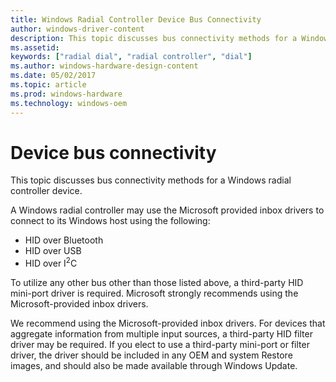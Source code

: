 ```yaml
---
title: Windows Radial Controller Device Bus Connectivity
author: windows-driver-content
description: This topic discusses bus connectivity methods for a Windows radial controller device.
ms.assetid:
keywords: ["radial dial", "radial controller", "dial"]
ms.author: windows-hardware-design-content
ms.date: 05/02/2017
ms.topic: article
ms.prod: windows-hardware
ms.technology: windows-oem
---
```


# Device bus connectivity

This topic discusses bus connectivity methods for a Windows radial controller device.

A Windows radial controller may use the Microsoft provided inbox drivers to connect to its Windows host using the following:
* HID over Bluetooth
* HID over USB
* HID over I<sup>2</sup>C

To utilize any other bus other than those listed above, a third-party HID mini-port driver is required. Microsoft strongly recommends using the Microsoft-provided inbox drivers.

We recommend using the Microsoft-provided inbox drivers. For devices that aggregate information from multiple input sources, a third-party HID filter driver may be required. If you elect to use a third-party mini-port or filter driver, the driver should be included in any OEM and system Restore images, and should also be made available through Windows Update.
